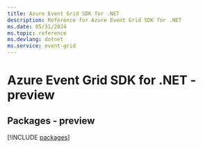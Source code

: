 ```yaml
---
title: Azure Event Grid SDK for .NET
description: Reference for Azure Event Grid SDK for .NET
ms.date: 05/31/2024
ms.topic: reference
ms.devlang: dotnet
ms.service: event-grid
---
```

# Azure Event Grid SDK for .NET - preview
## Packages - preview
[!INCLUDE [packages](event-grid-index.md)]